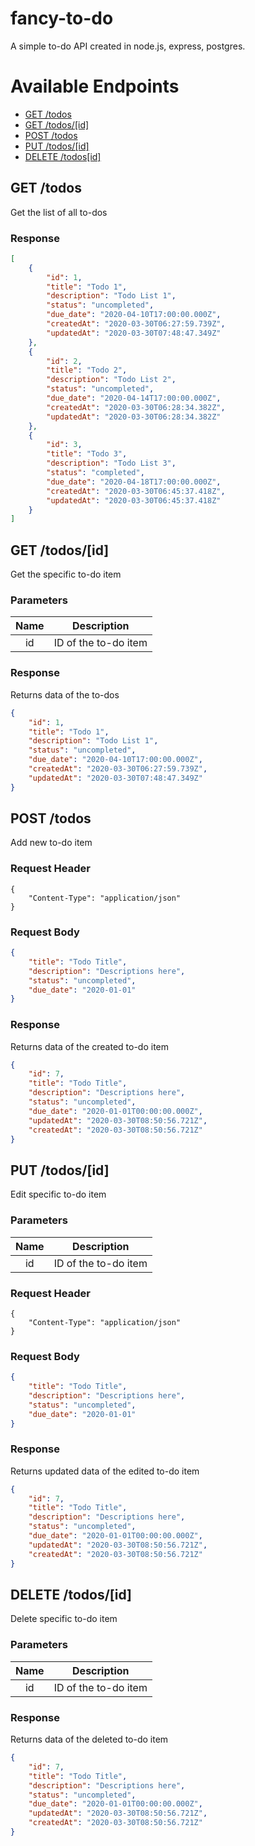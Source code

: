 # fancy-to-do
A simple to-do API created in node.js, express, postgres.

# Available Endpoints
- [GET /todos](#get-todos)
- [GET /todos/[id]](#get-todosid)
- [POST /todos](#post-todos)
- [PUT /todos/[id]](#put-todosid)
- [DELETE /todos[id]](#delete-todosid)

## GET /todos 

Get the list of all to-dos

### Response
```json
[
    {
        "id": 1,
        "title": "Todo 1",
        "description": "Todo List 1",
        "status": "uncompleted",
        "due_date": "2020-04-10T17:00:00.000Z",
        "createdAt": "2020-03-30T06:27:59.739Z",
        "updatedAt": "2020-03-30T07:48:47.349Z"
    },
    {
        "id": 2,
        "title": "Todo 2",
        "description": "Todo List 2",
        "status": "uncompleted",
        "due_date": "2020-04-14T17:00:00.000Z",
        "createdAt": "2020-03-30T06:28:34.382Z",
        "updatedAt": "2020-03-30T06:28:34.382Z"
    },
    {
        "id": 3,
        "title": "Todo 3",
        "description": "Todo List 3",
        "status": "completed",
        "due_date": "2020-04-18T17:00:00.000Z",
        "createdAt": "2020-03-30T06:45:37.418Z",
        "updatedAt": "2020-03-30T06:45:37.418Z"
    }
]
```

## GET /todos/[id]

Get the specific to-do item

### Parameters
| Name |     Description      |
| :--: | :------------------: |
|  id  | ID of the to-do item |

### Response

Returns data of the to-dos

```json
{
    "id": 1,
    "title": "Todo 1",
    "description": "Todo List 1",
    "status": "uncompleted",
    "due_date": "2020-04-10T17:00:00.000Z",
    "createdAt": "2020-03-30T06:27:59.739Z",
    "updatedAt": "2020-03-30T07:48:47.349Z"
}
```

## POST /todos

Add new to-do item

### Request Header
```
{
	"Content-Type": "application/json"
}
```

### Request Body

```json
{
	"title": "Todo Title",
	"description": "Descriptions here",
	"status": "uncompleted",
	"due_date": "2020-01-01"
}
```

### Response

Returns data of the created to-do item

```json
{
    "id": 7,
    "title": "Todo Title",
    "description": "Descriptions here",
    "status": "uncompleted",
    "due_date": "2020-01-01T00:00:00.000Z",
    "updatedAt": "2020-03-30T08:50:56.721Z",
    "createdAt": "2020-03-30T08:50:56.721Z"
}
```


## PUT /todos/[id]

Edit specific to-do item

### Parameters
| Name |     Description      |
| :--: | :------------------: |
|  id  | ID of the to-do item |

### Request Header
```
{
	"Content-Type": "application/json"
}
```

### Request Body

```json
{
	"title": "Todo Title",
	"description": "Descriptions here",
	"status": "uncompleted",
	"due_date": "2020-01-01"
}
```

### Response

Returns updated data of the edited to-do item

```json
{
    "id": 7,
    "title": "Todo Title",
    "description": "Descriptions here",
    "status": "uncompleted",
    "due_date": "2020-01-01T00:00:00.000Z",
    "updatedAt": "2020-03-30T08:50:56.721Z",
    "createdAt": "2020-03-30T08:50:56.721Z"
}
```

## DELETE /todos/[id]

Delete specific to-do item

### Parameters
| Name |     Description      |
| :--: | :------------------: |
|  id  | ID of the to-do item |

### Response

Returns data of the deleted to-do item

```json
{
    "id": 7,
    "title": "Todo Title",
    "description": "Descriptions here",
    "status": "uncompleted",
    "due_date": "2020-01-01T00:00:00.000Z",
    "updatedAt": "2020-03-30T08:50:56.721Z",
    "createdAt": "2020-03-30T08:50:56.721Z"
}
```
